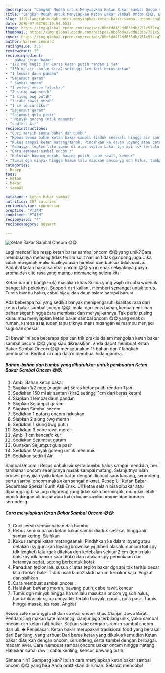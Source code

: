 ```yaml
---
description: "Langkah Mudah untuk Menyiapkan Ketan Bakar Sambal Oncom 😋😋, Enak"
title: "Langkah Mudah untuk Menyiapkan Ketan Bakar Sambal Oncom 😋😋, Enak"
slug: 3119-langkah-mudah-untuk-menyiapkan-ketan-bakar-sambal-oncom-enak
date: 2020-07-03T00:10:54.553Z
image: https://img-global.cpcdn.com/recipes/0befdd422dd833db/751x532cq70/ketan-bakar-sambal-oncom-😋😋-foto-resep-utama.jpg
thumbnail: https://img-global.cpcdn.com/recipes/0befdd422dd833db/751x532cq70/ketan-bakar-sambal-oncom-😋😋-foto-resep-utama.jpg
cover: https://img-global.cpcdn.com/recipes/0befdd422dd833db/751x532cq70/ketan-bakar-sambal-oncom-😋😋-foto-resep-utama.jpg
author: Warren Leonard
ratingvalue: 3.5
reviewcount: 15
recipeingredient:
- " Bahan ketan bakar"
- "1/2 mug magic jar Beras ketan putih rendam 1 jam"
- "150 ml air santan kira2 setinggi 1cm dari beras ketan"
- "1 lembar daun pandan"
- "Sejumput garam"
- " Sambal oncom"
- "1 potong oncom haluskan"
- "2 siung bwg merah"
- "1 siung bwg putih"
- "3 cabe rawit merah"
- "1 cm kencurcikur"
- "Sejumput garam"
- "Sejumput gula pasir"
- " Minyak goreng untuk menumis"
- "sedikit Air"
recipeinstructions:
- "Cuci bersih semua bahan dan bumbu"
- "Rebus semua bahan ketan bakar sambil diaduk sesekali hingga air santan kering. Sisihkan"
- "Kukus sampai ketan matang/tanak. Pindahkan ke dalam loyang atau cetakan (sy gunakan loyang brownise yg diberi alas alumunium foil spy tdk lengket) lalu agak ditekan dgn ketebalan sekitar 2 cm (jgn terlalu tipis spy tdk hancur saat dibkr) dan ratakan spy permukaan dan ketannya padat, potong berbentuk kotak"
- "Panaskan teplon lalu susun di atas teplon bakar dgn api tdk terlalu besar lalu dibolak balik. Tidak usah lama2 skdr harum terbakar saja. Angkat dan sisihkan"
- "Cara membuat sambal oncom :"
- "Haluskan bawang merah, bawang putih, cabe rawit, kencur"
- "Tumis dgn minyak hingga harum lalu masukan oncom yg sdh halus, tambahkan air secukupnya tdk terlalu banyak, garam, gula pasir. Tumis hingga masak, tes rasa. Angkat"
categories:
- Resep
tags:
- ketan
- bakar
- sambal

katakunci: ketan bakar sambal 
nutrition: 207 calories
recipecuisine: Indonesian
preptime: "PT34M"
cooktime: "PT41M"
recipeyield: "4"
recipecategory: Dessert

---
```



![Ketan Bakar Sambal Oncom 😋😋](https://img-global.cpcdn.com/recipes/0befdd422dd833db/751x532cq70/ketan-bakar-sambal-oncom-😋😋-foto-resep-utama.jpg)

Lagi mencari ide resep ketan bakar sambal oncom 😋😋 yang unik? Cara membuatnya memang tidak terlalu sulit namun tidak gampang juga. Jika salah mengolah maka hasilnya akan hambar dan bahkan tidak sedap. Padahal ketan bakar sambal oncom 😋😋 yang enak selayaknya punya aroma dan cita rasa yang mampu memancing selera kita.

Ketan bakar ( bangkerok) masakan khas Sunda.yang wajib di coba.wuenak banget lah pokoknya. Support dari kalian., memberi semangat untuk terus. Tumis bumbu halus, cabai hijau, dan daun salam sampai harum.

Ada beberapa hal yang sedikit banyak mempengaruhi kualitas rasa dari ketan bakar sambal oncom 😋😋, mulai dari jenis bahan, kedua pemilihan bahan segar hingga cara membuat dan menyajikannya. Tak perlu pusing kalau mau menyiapkan ketan bakar sambal oncom 😋😋 yang enak di rumah, karena asal sudah tahu triknya maka hidangan ini mampu menjadi suguhan spesial.


Di bawah ini ada beberapa tips dan trik praktis dalam mengolah ketan bakar sambal oncom 😋😋 yang siap dikreasikan. Anda dapat membuat Ketan Bakar Sambal Oncom 😋😋 menggunakan 15 bahan dan 7 langkah pembuatan. Berikut ini cara dalam membuat hidangannya.

<!--inarticleads1-->

##### Bahan-bahan dan bumbu yang dibutuhkan untuk pembuatan Ketan Bakar Sambal Oncom 😋😋:

1. Ambil  Bahan ketan bakar
1. Siapkan 1/2 mug (magic jar) Beras ketan putih rendam 1 jam
1. Sediakan 150 ml air santan (kira2 setinggi 1cm dari beras ketan)
1. Siapkan 1 lembar daun pandan
1. Siapkan Sejumput garam
1. Siapkan  Sambal oncom
1. Sediakan 1 potong oncom haluskan
1. Siapkan 2 siung bwg merah
1. Sediakan 1 siung bwg putih
1. Sediakan 3 cabe rawit merah
1. Ambil 1 cm kencur/cikur
1. Sediakan Sejumput garam
1. Gunakan Sejumput gula pasir
1. Sediakan  Minyak goreng untuk menumis
1. Sediakan sedikit Air


Sambal Oncom : Rebus dahulu air serta bumbu halus sampai mendidih, beri tambahan oncom selanjutnya masak sampai matang. Selanjutnya ialah proses penyajian yaitu ketan bakar dengan dicocol saus kacang, serundeng serta sambal oncom maka akan sangat nikmat. Resep Uli Ketan Bakar Sederhana Spesial Gurih Asli Enak. Uli ketan selain bisa dibakar atau dipanggang bisa juga digoreng yang tidak suka berminyak, mungkin lebih cocok dengan uli bakar atau ketan bakar sambal oncom dan taburan serundeng. 

<!--inarticleads2-->

##### Cara menyiapkan Ketan Bakar Sambal Oncom 😋😋:

1. Cuci bersih semua bahan dan bumbu
1. Rebus semua bahan ketan bakar sambil diaduk sesekali hingga air santan kering. Sisihkan
1. Kukus sampai ketan matang/tanak. Pindahkan ke dalam loyang atau cetakan (sy gunakan loyang brownise yg diberi alas alumunium foil spy tdk lengket) lalu agak ditekan dgn ketebalan sekitar 2 cm (jgn terlalu tipis spy tdk hancur saat dibkr) dan ratakan spy permukaan dan ketannya padat, potong berbentuk kotak
1. Panaskan teplon lalu susun di atas teplon bakar dgn api tdk terlalu besar lalu dibolak balik. Tidak usah lama2 skdr harum terbakar saja. Angkat dan sisihkan
1. Cara membuat sambal oncom :
1. Haluskan bawang merah, bawang putih, cabe rawit, kencur
1. Tumis dgn minyak hingga harum lalu masukan oncom yg sdh halus, tambahkan air secukupnya tdk terlalu banyak, garam, gula pasir. Tumis hingga masak, tes rasa. Angkat


Resep sate maranggi asli dan sambal oncom khas Cianjur, Jawa Barat. Pendamping makan sate maranggi cianjur juga terbilang unik, yakni sambal oncom dan ketan (uli) bakar. Sajikan sate dengan siraman sambal oncom dan uli. � Penjelasan: Ketan bakar merupakan tradisional food yang berasal dari Bandung, yang terbuat Dari beras ketan yang dikukus kemudian Ketan bakar disajikan dengan oncom, serundeng, serta sambel dengan berbagai. macam level. Cara membuat sambal oncom: Bakar oncom hingga matang. Haluskan cabai rawit, cabai keriting, kencur, bawang putih. 

Gimana nih? Gampang kan? Itulah cara menyiapkan ketan bakar sambal oncom 😋😋 yang bisa Anda praktikkan di rumah. Selamat mencoba!
